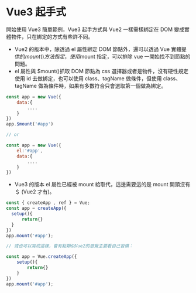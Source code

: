 # Vue3 起手式

開始使用 Vue3 簡單範例，Vue3 起手方式與 Vue2 一樣需樣綁定在 DOM 變成實體物件，只在綁定的方式有些許不同。

- Vue2 的版本中，除透過 el 屬性綁定 DOM 節點外，還可以透過 Vue 實體提供的$mount()方法指定，使用$mount 指定，可以排除 vue 一開始找不到節點的問題。
- el 屬性與 $mount()抓取 DOM 節點為 css 選擇器或者是物件，沒有硬性規定使用 id 去做綁定，也可以使用 class、tagName 做條件，但使用 class、tagName 做為條件時，如果有多數符合只會選取第一個做為綁定。

<!--sec data-title="Vue2 起手式 :" data-id="section1" data-show=true ces-->

  ```js
  const app = new Vue({
      data:{
          ....
      }
  })
  app.$mount('#app')

  // or

  const app = new Vue({
      el:'#app',
      data:{
          ....
      }
  })
  ```

<!--endsec-->


- Vue3 的版本 el 屬性已經被 mount 給取代，這邊需要這的是 mount 開頭沒有＄ (Vue2 才有)。
  
<!--sec data-title="Vue3 起手式 :" data-id="section2" data-show=true ces-->

  ```js
  const { createApp , ref } = Vue;
  const app = createApp({
    setup(){
        return{}
    }
  })
  app.mount('#app');

  // 或也可以寫成這樣，會有點類似Vue2的感覺主要看自己習慣：

  const app = Vue.createApp({
      setup(){
          return{}
      }
  })
  app.mount('#app');
  ```

<!--endsec-->
